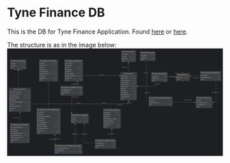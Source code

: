 # Tyne Finance DB
This is the DB for Tyne Finance Application.
Found [here](https://github.com/muremwa/Tyne-Finance "Tyne Finance Python (Django)") or [here](https://github.com/muremwa/tyne-finance-jvm "Tyne Finance Java (Spring)").


The structure is as in the image below:
![Image showing DB structure](media/tyne-finance-uml.png)
